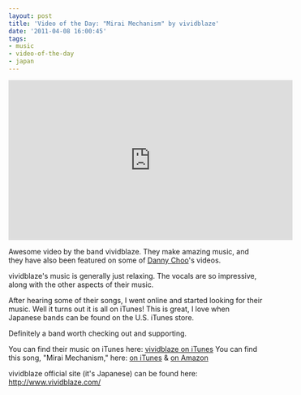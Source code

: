 ```yaml
---
layout: post
title: 'Video of the Day: "Mirai Mechanism" by vividblaze'
date: '2011-04-08 16:00:45'
tags:
- music
- video-of-the-day
- japan
---
```


<iframe width="560" height="315" src="https://www.youtube-nocookie.com/embed/LeOl3bghNRM?rel=0" frameborder="0" allowfullscreen></iframe>

Awesome video by the band vividblaze. They make amazing music, and they have also been featured on some of <a href="http://dannychoo.com">Danny Choo</a>'s videos.

vividblaze's music is generally just relaxing. The vocals are so impressive, along with the other aspects of their music.

After hearing some of their songs, I went online and started looking for their music. Well it turns out it is all on iTunes! This is great, I love when Japanese bands can be found on the U.S. iTunes store.

Definitely a band worth checking out and supporting.

You can find their music on iTunes here: <a href="http://itunes.apple.com/us/artist/vividblaze/id202601173">vividblaze on iTunes</a>
You can find this song, "Mirai Mechanism," here: <a href="http://itunes.apple.com/us/album/mirai-mechanism/id404195905">on iTunes</a> &amp; <a href="http://www.amazon.com/Mirai-Mechanism/dp/B004CBN604/">on Amazon</a>


vividblaze official site (it's Japanese) can be found here: <a href="http://www.vividblaze.com/">http://www.vividblaze.com/</a>